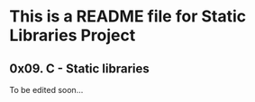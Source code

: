 # This is a README file for Static Libraries Project

## 0x09. C - Static libraries

To be edited soon...
